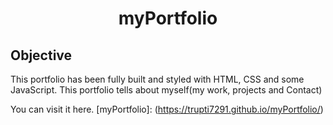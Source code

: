 <h1 align="center"> myPortfolio </h1>

## Objective
This portfolio has been fully built and styled with HTML, CSS and some JavaScript. This portfolio tells about myself(my work, projects and Contact)

You can visit it here.
[myPortfolio]: (https://trupti7291.github.io/myPortfolio/)
